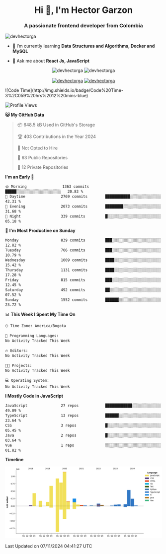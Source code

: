 <h1 align="center">Hi 👋, I'm Hector Garzon</h1>
<h3 align="center">A passionate frontend developer from Colombia</h3>

<p align="left"> <img src="https://komarev.com/ghpvc/?username=devhectorga" alt="devhectorga" /> </p>

- 🌱 I’m currently learning **Data Structures and Algorithms, Docker and MySQL**

- 💬 Ask me about **React Js, JavaScript**

<p align="center"> <img src="https://github-readme-stats.vercel.app/api?username=devhectorga&count_private=true&show_icons=true" alt="devhectorga" /> <img src="https://github-readme-stats.vercel.app/api/top-langs/?username=devhectorga&layout=compact" alt="devhectorga" /></p>

<p align="center">
<a href="https://twitter.com/devhectorga" target="blank"><img align="center" src="https://cdn.jsdelivr.net/npm/simple-icons@3.0.1/icons/twitter.svg" alt="devhectorga" height="20" width="20" /></a>
<a href="https://linkedin.com/in/devhectorga" target="blank"><img align="center" src="https://cdn.jsdelivr.net/npm/simple-icons@3.0.1/icons/linkedin.svg" alt="devhectorga" height="20" width="20" /></a>
</p>
<!--START_SECTION:waka-->
![Code Time](http://img.shields.io/badge/Code%20Time-3%2C059%20hrs%2012%20mins-blue)

![Profile Views](http://img.shields.io/badge/Profile%20Views-0-blue)

**🐱 My GitHub Data** 

> 📦 648.5 kB Used in GitHub's Storage 
 > 
> 🏆 403 Contributions in the Year 2024
 > 
> 🚫 Not Opted to Hire
 > 
> 📜 63 Public Repositories 
 > 
> 🔑 12 Private Repositories 
 > 
**I'm an Early 🐤** 

```text
🌞 Morning                1363 commits        █████░░░░░░░░░░░░░░░░░░░░   20.83 % 
🌆 Daytime                2769 commits        ███████████░░░░░░░░░░░░░░   42.31 % 
🌃 Evening                2073 commits        ████████░░░░░░░░░░░░░░░░░   31.68 % 
🌙 Night                  339 commits         █░░░░░░░░░░░░░░░░░░░░░░░░   05.18 % 
```
📅 **I'm Most Productive on Sunday** 

```text
Monday                   839 commits         ███░░░░░░░░░░░░░░░░░░░░░░   12.82 % 
Tuesday                  706 commits         ███░░░░░░░░░░░░░░░░░░░░░░   10.79 % 
Wednesday                1009 commits        ████░░░░░░░░░░░░░░░░░░░░░   15.42 % 
Thursday                 1131 commits        ████░░░░░░░░░░░░░░░░░░░░░   17.28 % 
Friday                   815 commits         ███░░░░░░░░░░░░░░░░░░░░░░   12.45 % 
Saturday                 492 commits         ██░░░░░░░░░░░░░░░░░░░░░░░   07.52 % 
Sunday                   1552 commits        ██████░░░░░░░░░░░░░░░░░░░   23.72 % 
```


📊 **This Week I Spent My Time On** 

```text
🕑︎ Time Zone: America/Bogota

💬 Programming Languages: 
No Activity Tracked This Week

🔥 Editors: 
No Activity Tracked This Week

🐱‍💻 Projects: 
No Activity Tracked This Week

💻 Operating System: 
No Activity Tracked This Week
```

**I Mostly Code in JavaScript** 

```text
JavaScript               27 repos            ████████████░░░░░░░░░░░░░   49.09 % 
TypeScript               13 repos            ██████░░░░░░░░░░░░░░░░░░░   23.64 % 
CSS                      3 repos             █░░░░░░░░░░░░░░░░░░░░░░░░   05.45 % 
Java                     2 repos             █░░░░░░░░░░░░░░░░░░░░░░░░   03.64 % 
Vue                      1 repo              ░░░░░░░░░░░░░░░░░░░░░░░░░   01.82 % 
```



**Timeline**

![Lines of Code chart](https://raw.githubusercontent.com/devHectorGa/devHectorGa/master/assets/bar_graph.png)


 Last Updated on 07/11/2024 04:41:27 UTC
<!--END_SECTION:waka-->
